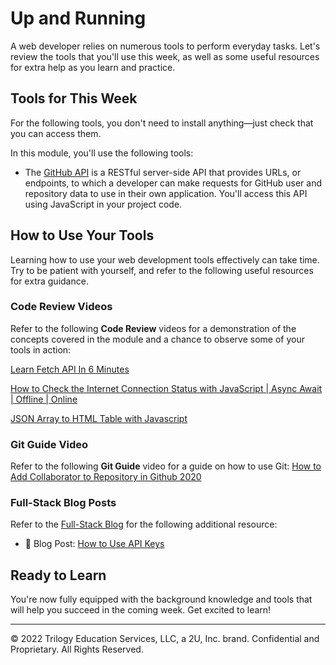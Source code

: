 # Up and Running
A web developer relies on numerous tools to perform everyday tasks. Let's review the tools that you'll use this week, as well as some useful resources for extra help as you learn and practice.

## Tools for This Week
For the following tools, you don't need to install anything—just check that you can access them.

In this module, you'll use the following tools:

* The [GitHub API](https://developer.github.com/v3/) is a RESTful server-side API that provides URLs, or endpoints, to which a developer can make requests for GitHub user and repository data to use in their own application. You'll access this API using JavaScript in your project code.

## How to Use Your Tools
Learning how to use your web development tools effectively can take time. Try to be patient with yourself, and refer to the following useful resources for extra guidance.

### Code Review Videos
Refer to the following **Code Review** videos for a demonstration of the concepts covered in the module and a chance to observe some of your tools in action:

[Learn Fetch API In 6 Minutes](https://www.youtube.com/watch?v=cuEtnrL9-H0)

[How to Check the Internet Connection Status with JavaScript | Async Await | Offline | Online](https://www.youtube.com/watch?v=hIaGzJ3txqM)

[JSON Array to HTML Table with Javascript](https://www.youtube.com/watch?v=XmdOZ5NSqb8)

### Git Guide Video
Refer to the following **Git Guide** video for a guide on how to use Git: [How to Add Collaborator to Repository in Github 2020](https://www.youtube.com/watch?v=p49LRx3hYI8)

### Full-Stack Blog Posts
Refer to the [Full-Stack Blog](https://coding-boot-camp.github.io/full-stack/) for the following additional resource:
* 📖 Blog Post: [How to Use API Keys](https://coding-boot-camp.github.io/full-stack/apis/how-to-use-api-keys)

## Ready to Learn
You're now fully equipped with the background knowledge and tools that will help you succeed in the coming week. Get excited to learn!

---
© 2022 Trilogy Education Services, LLC, a 2U, Inc. brand. Confidential and Proprietary. All Rights Reserved.
